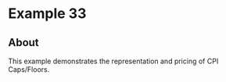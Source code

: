 ﻿# Example 33

## About
This example demonstrates the representation and pricing of CPI Caps/Floors.
